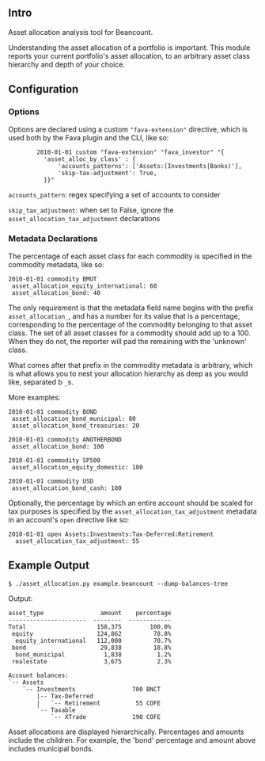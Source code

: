 ## Intro
Asset allocation analysis tool for Beancount.

Understanding the asset allocation of a portfolio is important. This module reports your
current portfolio's asset allocation, to an arbitrary asset class hierarchy and depth of
your choice.


## Configuration

### Options
Options are declared using a custom `"fava-extension"` directive, which is used both by
the Fava plugin and the CLI, like so:

```
        2010-01-01 custom "fava-extension" "fava_investor" "{
          'asset_alloc_by_class' : {
              'accounts_patterns': ['Assets:(Investments|Banks)'],
              'skip-tax-adjustment': True,
          }}"
```

`accounts_pattern`: regex specifying a set of accounts to consider

`skip_tax_adjustment`: when set to False, ignore the `asset_allocation_tax_adjustment`
declarations

### Metadata Declarations

The percentage of each asset class for each commodity is specified in the commodity
metadata, like so:

```
2010-01-01 commodity BMUT
 asset_allocation_equity_international: 60
 asset_allocation_bond: 40
```


The only requirement is that the metadata field name begins with the prefix
`asset_allocation_`, and has a number for its value that is a percentage, corresponding
to the percentage of the commodity belonging to that asset class. The set of all asset
classes for a commodity should add up to a 100. When they do not, the reporter will pad
the remaining with the 'unknown' class.

What comes after that prefix in the commodity metadata is arbitrary, which is what
allows you to nest your allocation hierarchy as deep as you would like, separated b
`_`s.

More examples:

```
2010-01-01 commodity BOND
 asset_allocation_bond_municipal: 80
 asset_allocation_bond_treasuries: 20
```

```
2010-01-01 commodity ANOTHERBOND
 asset_allocation_bond: 100
```

```
2010-01-01 commodity SP500
 asset_allocation_equity_domestic: 100
```

```
2010-01-01 commodity USD
 asset_allocation_bond_cash: 100
```

Optionally, the percentage by which an entire account should be scaled for tax purposes
is specified by the `asset_allocation_tax_adjustment` metadata in an account's `open`
directive like so:

```
2010-01-01 open Assets:Investments:Tax-Deferred:Retirement
  asset_allocation_tax_adjustment: 55
```



## Example Output
```
$ ./asset_allocation.py example.beancount --dump-balances-tree
```
Output:
```
asset_type                amount    percentage
----------------------  --------  ------------
Total                    158,375        100.0%
 equity                  124,862         78.8%
  equity_international   112,000         70.7%
 bond                     29,838         18.8%
  bond_municipal           1,838          1.2%
 realestate                3,675          2.3%

Account balances:
`-- Assets                       
    `-- Investments                700 BNCT
        |-- Tax-Deferred         
        |   `-- Retirement          55 COFE
        `-- Taxable              
            `-- XTrade             190 COFE
```

Asset allocations are displayed hierarchically. Percentages and amounts include the
children. For example, the 'bond' percentage and amount above includes municipal bonds.

